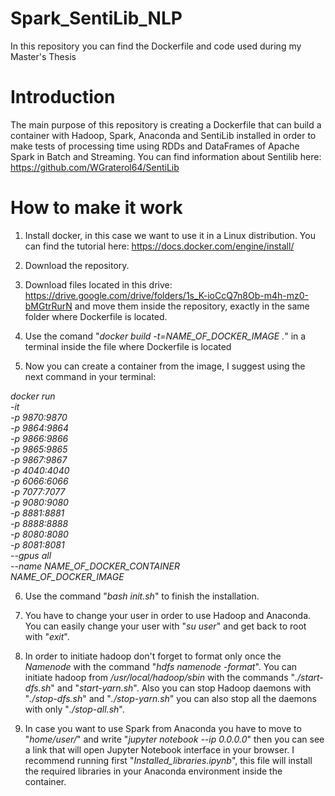 # Spark_SentiLib_NLP
In this repository you can find the Dockerfile and code used during my Master's Thesis

# Introduction

The main purpose of this repository is creating a Dockerfile that can build a container with Hadoop, Spark, Anaconda and SentiLib installed in order to make tests of processing time using RDDs and DataFrames of Apache Spark in Batch and Streaming. You can find information about Sentilib here: https://github.com/WGraterol64/SentiLib




# How to make it work

1. Install docker, in this case we want to use it in a Linux distribution. You can find the tutorial here: https://docs.docker.com/engine/install/

2. Download the repository.

3. Download files located in this drive: https://drive.google.com/drive/folders/1s_K-ioCcQ7n8Ob-m4h-mz0-bMGtrRurN and move them inside the repository, exactly in the same folder where Dockerfile is located.

4. Use the comand "_docker build -t=NAME_OF_DOCKER_IMAGE ._" in a terminal inside the file where Dockerfile is located

5. Now you can create a container from the image, I suggest using the next command in your terminal:

_docker run \
-it \
-p 9870:9870 \
-p 9864:9864 \
-p 9866:9866 \
-p 9865:9865 \
-p 9867:9867 \
-p 4040:4040 \
-p 6066:6066 \
-p 7077:7077 \
-p 9080:9080 \
-p 8881:8881 \
-p 8888:8888 \
-p 8080:8080 \
-p 8081:8081 \
--gpus all \
--name NAME_OF_DOCKER_CONTAINER \
NAME_OF_DOCKER_IMAGE_

6. Use the command "_bash init.sh_" to finish the installation.

7. You have to change your user in order to use Hadoop and Anaconda. You can easily change your user with "_su user_" and get back to root with "_exit_".

8. In order to initiate hadoop don't forget to format only once the _Namenode_ with the command "_hdfs namenode -format_". You can initiate hadoop from _/usr/local/hadoop/sbin_ with the commands "_./start-dfs.sh_" and "_start-yarn.sh_". Also you can stop Hadoop daemons with "_./stop-dfs.sh_" and "_./stop-yarn.sh_" you can also stop all the daemons with only "_./stop-all.sh_".

9. In case you want to use Spark from Anaconda you have to move to "_home/user/_" and write "_jupyter notebook --ip 0.0.0.0_" then you can see a link that will open Jupyter Notebook interface in your browser. I recommend running first "_Installed_libraries.ipynb_", this file will install the required libraries in your Anaconda environment inside the container.

 
